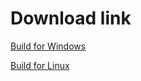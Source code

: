 # Download link

[Build for Windows](https://github.com/Patala2004/Estupidez-natural-Buenosaires/raw/refs/heads/master/Builds/WindowsBuild.zip)

[Build for Linux](https://github.com/Patala2004/Estupidez-natural-Buenosaires/raw/refs/heads/master/Builds/LinuxBuild.zip)
